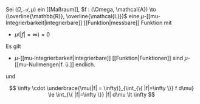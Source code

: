 Sei $(\Omega, \mathcal{A}, \mu)$ ein [[Maßraum]], $f : (\Omega, \mathcal{A}) \to (\overline{\mathbb{R}}, \overline{\mathcal{L}})$ eine $\mu$-[[mu-Integrierbarkeit|integrierbare]] [[Funktion|messbare]] Funktion mit
- $\mu(|f| = \infty) = 0$

Es gilt

- $\mu$-[[mu-Integrierbarkeit|integrierbare]] [[Funktion|Funktionen]] sind $\mu$-[[mu-Nullmengen|f. ü.]] endlich.

und

$$
	\infty \cdot \underbrace{\mu(|f| = \infty)}_{\int_{\{ |f|=\infty \}} f d\mu} \le \int_{\{ |f|=\infty \}} |f| d\mu \lt \infty
$$